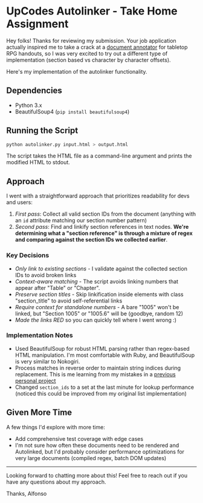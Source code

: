 # UpCodes Autolinker - Take Home Assignment

Hey folks! Thanks for reviewing my submission. Your job application actually inspired me to take a crack at a [document annotator](https://github.com/alfonsomartinezdev/rpg-annotator-frontend) for tabletop RPG handouts, so I was very excited to try out a different type of implementation (section based vs character by character offsets).

Here's my implementation of the autolinker functionality.

## Dependencies

- Python 3.x
- BeautifulSoup4 (`pip install beautifulsoup4`)

## Running the Script

```bash
python autolinker.py input.html > output.html
```

The script takes the HTML file as a command-line argument and prints the modified HTML to stdout.

## Approach

I went with a straightforward approach that prioritizes readability for devs and users:

1. *First pass*: Collect all valid section IDs from the document (anything with an `id` attribute matching our section number pattern)
2. *Second pass*: Find and linkify section references in text nodes. **We're determining what a "section reference" is through a mixture of regex and comparing against the section IDs we collected earlier**.

### Key Decisions

- *Only link to existing sections* - I validate against the collected section IDs to avoid broken links
- *Context-aware matching* - The script avoids linking numbers that appear after "Table" or "Chapter".
- *Preserve section titles* - Skip linkification inside elements with class "section_title" to avoid self-referential links
- *Require context for standalone numbers* - A bare "1005" won't be linked, but "Section 1005" or "1005.6" will be (goodbye, random 12)
- *Made the links RED* so you can quickly tell where I went wrong :)

### Implementation Notes

- Used BeautifulSoup for robust HTML parsing rather than regex-based HTML manipulation. I'm most comfortable with Ruby, and BeautifulSoup is very similar to Nokogiri.
- Process matches in reverse order to maintain string indices during replacement. This is me learning from my mistakes in a [previous personal project](https://github.com/alfonsomartinezdev/rpg-annotator-api/blob/320af4633e36dcd8a0f5a6f03c8ead43982dd778/app/services/document_renderer.rb#L23)
- Changed `section_ids` to a set at the last minute for lookup performance (noticed this could be improved from my original list implementation)

## Given More Time

A few things I'd explore with more time:
- Add comprehensive test coverage with edge cases
- I'm not sure how often these documents need to be rendered and Autolinked, but I'd probably consider performance optimizations for very large documents (compiled regex, batch DOM updates)
---

Looking forward to chatting more about this! Feel free to reach out if you have any questions about my approach.

Thanks,
Alfonso
